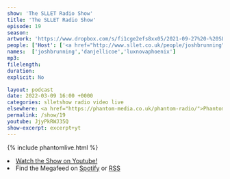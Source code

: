 ```yaml
---
show: 'The SLLET Radio Show'
title: 'The SLLET Radio Show'
episode: 19
season: 
artwork: 'https://www.dropbox.com/s/fi1cge2efs8xx05/2021-09-27%20-%20SLLET%20radio%20square.png?raw=1'
people: ['Host': ['<a href="http://www.sllet.co.uk/people/joshbrunning">Josh Brunning</a>','<a href="http://www.sllet.co.uk/people/danjellicoe">Dan Jellicoe</a>'],'Guests':'<a href="http://www.sllet.co.uk/people/luxnovaphoenix">Lux Nova Phoenix</a>']
names:  ['joshbrunning','danjellicoe','luxnovaphoenix']
mp3: 
filelength: 
duration: 
explicit: No

layout: podcast
date: 2022-03-09 16:00 +0000
categories: slletshow radio video live
elsewhere: <a href="https://phantom-media.co.uk/phantom-radio/">Phantom Media</a>
permalink: /show/19
youtube: JjyPkRWJ35Q
show-excerpt: excerpt+yt
---
```


{% include phantomlive.html %}

<li><a href="https://youtu.be/JjyPkRWJ35Q">Watch the Show on Youtube!</a></li>
<li>Find the Megafeed on <a href="https://open.spotify.com/show/1WGc6YCF3UfAL7E62gHLAS?si=eff5901deb8d498e">Spotify</a> or <a href="https://anchor.fm/s/849e58ac/podcast/rss">RSS</a></li>
